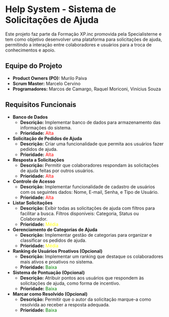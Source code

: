 <h1>Help System - Sistema de Solicitações de Ajuda</h1>
<p>Este projeto faz parte da Formação XP.inc promovida pela Specialisterne e tem como objetivo desenvolver uma plataforma para solicitações de ajuda, permitindo a interação entre colaboradores e usuários para a troca de conhecimentos e apoio.</p>

<h2>Equipe do Projeto</h2>
<ul>
  <li><strong>Product Owners (PO):</strong> Murilo Paiva</li>
  <li><strong>Scrum Master:</strong> Marcelo Cervino</li>
  <li><strong>Programadores:</strong> Marcos de Camargo, Raquel Moriconi, Vinícius Souza</li>
</ul>

<h2>Requisitos Funcionais</h2>
<ul>
  <li>
    <strong>Banco de Dados</strong><br>
    <ul>
      <li><strong>Descrição:</strong> Implementar banco de dados para armazenamento das informações do sistema.</li>
      <li><strong>Prioridade:</strong> <span style="color: red;">Alta</span></li>
    </ul>
  </li>
  <li>
    <strong>Solicitação de Pedidos de Ajuda</strong><br>
    <ul>
      <li><strong>Descrição:</strong> Criar uma funcionalidade que permita aos usuários fazer pedidos de ajuda.</li>
      <li><strong>Prioridade:</strong> <span style="color: red;">Alta</span></li>
    </ul>
  </li>
  <li>
    <strong>Resposta a Solicitações</strong><br>
    <ul>
      <li><strong>Descrição:</strong> Permitir que colaboradores respondam às solicitações de ajuda feitas por outros usuários.</li>
      <li><strong>Prioridade:</strong> <span style="color: red;">Alta</span></li>
    </ul>
  </li>
  <li>
    <strong>Controle de Acesso</strong><br>
    <ul>
      <li><strong>Descrição:</strong> Implementar funcionalidade de cadastro de usuários com os seguintes dados: Nome, E-mail, Senha, e Tipo de Usuário.</li>
      <li><strong>Prioridade:</strong> <span style="color: red;">Alta</span></li>
    </ul>
  </li>
  <li>
    <strong>Listar Solicitações</strong><br>
    <ul>
      <li><strong>Descrição:</strong> Exibir todas as solicitações de ajuda com filtros para facilitar a busca. Filtros disponíveis: Categoria, Status ou Colaborador.</li>
      <li><strong>Prioridade:</strong> <span style="color: yellow;">Média</span></li>
    </ul>
  </li>
  <li>
    <strong>Gerenciamento de Categorias de Ajuda</strong><br>
    <ul>
      <li><strong>Descrição:</strong> Implementar gestão de categorias para organizar e classificar os pedidos de ajuda.</li>
      <li><strong>Prioridade:</strong> <span style="color: yellow;">Média</span></li>
    </ul>
  </li>
  <li>
    <strong>Ranking de Usuários Proativos (Opcional)</strong><br>
    <ul>
      <li><strong>Descrição:</strong> Implementar um ranking que destaque os colaboradores mais ativos e proativos no sistema.</li>
      <li><strong>Prioridade:</strong> <span style="color: green;">Baixa</span></li>
    </ul>
  </li>
  <li>
    <strong>Sistema de Pontuação (Opcional)</strong><br>
    <ul>
      <li><strong>Descrição:</strong> Atribuir pontos aos usuários que respondem às solicitações de ajuda, como forma de incentivo.</li>
      <li><strong>Prioridade:</strong> <span style="color: green;">Baixa</span></li>
    </ul>
  </li>
  <li>
    <strong>Marcar como Resolvido (Opcional)</strong><br>
    <ul>
      <li><strong>Descrição:</strong> Permitir que o autor da solicitação marque-a como resolvida ao receber a resposta adequada.</li>
      <li><strong>Prioridade:</strong> <span style="color: green;">Baixa</span></li>
    </ul>
  </li>
</ul>
